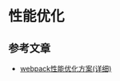 # 性能优化

## 参考文章

- [webpack性能优化方案(详细)](https://blog.csdn.net/weixin_57677300/article/details/130684139)
